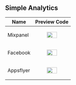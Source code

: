## Simple Analytics
Name | Preview Code 
--- | --- 
Mixpanel | <p align="center"> <img src="https://user-images.githubusercontent.com/64149535/119219699-84a09a80-baef-11eb-94da-aadca05dae73.jpg" width="55%"> </p> 
Facebook | <p align="center"> <img src="https://user-images.githubusercontent.com/64149535/119219711-8f5b2f80-baef-11eb-8533-fd84b576801c.jpg" width="55%"> </p> 
Appsflyer | <p align="center"> <img src="https://user-images.githubusercontent.com/64149535/119219717-997d2e00-baef-11eb-8dcb-dc6c1d8bcb3c.jpg" width="55%"> </p> 
